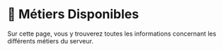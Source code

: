 # 🤖 Métiers Disponibles

Sur cette page, vous y trouverez toutes les informations concernant les différents métiers du serveur.
